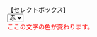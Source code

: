 <html>
<head>
<meta http-equiv="Content-Type" content="text/html; charset=UTF-8">
<title>
教材４ー５
</title>

<script type="text/javascript">

function iroKaeru(){

	var aka = document.getElementById("aka");
	var midori = document.getElementById("midori");
	var ao = document.getElementById("ao");
	var c;
	if(aka.selected){
		c = "#ff0000";
	}else if(midori.selected){
		c = "#00ff00";
	}else if(ao.selected){
		c = "#0000ff";
	}else{
		c = "#000000";
	}
	
	var moji = document.getElementById("moji");
	moji.style.color = c;
}

</script>
</head>
<body>
【セレクトボックス】<br>
<select onchange="iroKaeru()">
<option id="aka">赤</option>
<option id="midori">緑</option>
<option id="ao">青</option>
</select><br>
<span id="moji" style="color:#ff0000">ここの文字の色が変わります。</span><br>
</body>
</html>






